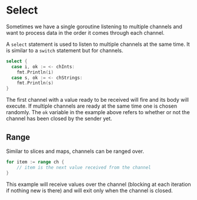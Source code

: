 # Select

Sometimes we have a single goroutine listening to multiple channels and want to process data in the order it comes through each channel.

A `select` statement is used to listen to multiple channels at the same time. It is similar to a `switch` statement but for channels.

```go
select {
  case i, ok := <- chInts:
    fmt.Println(i)
  case s, ok := <- chStrings:
    fmt.Println(s)
}
```

The first channel with a value ready to be received will fire and its body will execute. If multiple channels are ready at the same time one is chosen randomly. The `ok` variable in the example above refers to whether or not the channel has been closed by the sender yet.

## Range

Similar to slices and maps, channels can be ranged over.

```go
for item := range ch {
    // item is the next value received from the channel
}
```

This example will receive values over the channel (blocking at each iteration if nothing new is there) and will exit only when the channel is closed.
